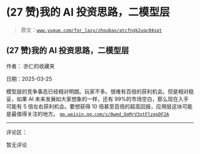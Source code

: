 # (27 赞)我的 AI 投资思路，二模型层

> 原文：[`www.yuque.com/for_lazy/zhoubao/atcfngk2uqc04spt`](https://www.yuque.com/for_lazy/zhoubao/atcfngk2uqc04spt)

## (27 赞)我的 AI 投资思路，二模型层

作者： 亦仁的收藏夹

日期：2025-03-25

模型层的竞争事态已经相对明朗。玩家不多。很难有百倍的获利机会。但是相对稳妥，如果 AI 未来发展如大家想象的一样，还有 99%的市场空白，那么现在入手可能有 5 倍左右获利机会。要想获得 10 倍甚至百倍的超高回报，应用层这块可能是最值得关注的地方。 [`mp.weixin.qq.com/s/0wmd_OoMrV3xtFlzepDF2A`](https://mp.weixin.qq.com/s/0wmd_OoMrV3xtFlzepDF2A)

* * *

评论区：

暂无评论
